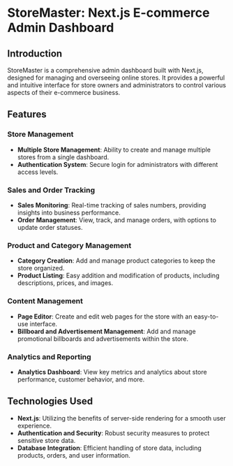 # StoreMaster: Next.js E-commerce Admin Dashboard

## Introduction
StoreMaster is a comprehensive admin dashboard built with Next.js, designed for managing and overseeing online stores. It provides a powerful and intuitive interface for store owners and administrators to control various aspects of their e-commerce business.

## Features

### Store Management
- **Multiple Store Management**: Ability to create and manage multiple stores from a single dashboard.
- **Authentication System**: Secure login for administrators with different access levels.

### Sales and Order Tracking
- **Sales Monitoring**: Real-time tracking of sales numbers, providing insights into business performance.
- **Order Management**: View, track, and manage orders, with options to update order statuses.

### Product and Category Management
- **Category Creation**: Add and manage product categories to keep the store organized.
- **Product Listing**: Easy addition and modification of products, including descriptions, prices, and images.

### Content Management
- **Page Editor**: Create and edit web pages for the store with an easy-to-use interface.
- **Billboard and Advertisement Management**: Add and manage promotional billboards and advertisements within the store.

### Analytics and Reporting
- **Analytics Dashboard**: View key metrics and analytics about store performance, customer behavior, and more.

## Technologies Used
- **Next.js**: Utilizing the benefits of server-side rendering for a smooth user experience.
- **Authentication and Security**: Robust security measures to protect sensitive store data.
- **Database Integration**: Efficient handling of store data, including products, orders, and user information.
